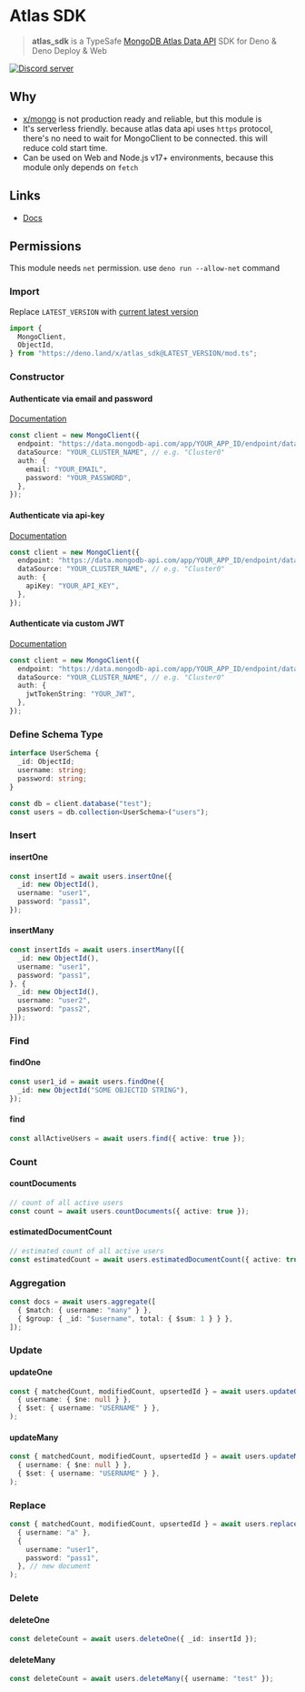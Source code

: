 # Atlas SDK

> **atlas_sdk** is a TypeSafe
> [MongoDB Atlas Data API](https://www.mongodb.com/docs/atlas/api/data-api/#introduction)
> SDK for Deno & Deno Deploy & Web

[![Discord server](https://img.shields.io/discord/768918486575480863?color=blue&label=Ask%20for%20help%20here&logo=discord&style=flat-square)](https://discord.gg/HEdTCvZUSf)

## Why

- [x/mongo](https://github.com/denodrivers/deno_mongo) is not production ready
  and reliable, but this module is
- It's serverless friendly. because atlas data api uses `https` protocol,
  there's no need to wait for MongoClient to be connected. this will reduce cold
  start time.
- Can be used on Web and Node.js v17+ environments, because this module only
  depends on `fetch`

## Links

- [Docs](https://doc.deno.land/https/deno.land/x/atlas_sdk/mod.ts)

## Permissions

This module needs `net` permission. use `deno run --allow-net` command

### Import

Replace `LATEST_VERSION` with
[current latest version](https://deno.land/x/atlas_sdk)

```ts
import {
  MongoClient,
  ObjectId,
} from "https://deno.land/x/atlas_sdk@LATEST_VERSION/mod.ts";
```

### Constructor

#### Authenticate via email and password

[Documentation](https://www.mongodb.com/docs/atlas/app-services/authentication/email-password/#std-label-email-password-authentication)

```ts
const client = new MongoClient({
  endpoint: "https://data.mongodb-api.com/app/YOUR_APP_ID/endpoint/data/v1",
  dataSource: "YOUR_CLUSTER_NAME", // e.g. "Cluster0"
  auth: {
    email: "YOUR_EMAIL",
    password: "YOUR_PASSWORD",
  },
});
```

#### Authenticate via api-key

[Documentation](https://www.mongodb.com/docs/atlas/app-services/authentication/api-key/#std-label-api-key-authentication)

```ts
const client = new MongoClient({
  endpoint: "https://data.mongodb-api.com/app/YOUR_APP_ID/endpoint/data/v1",
  dataSource: "YOUR_CLUSTER_NAME", // e.g. "Cluster0"
  auth: {
    apiKey: "YOUR_API_KEY",
  },
});
```

#### Authenticate via custom JWT

[Documentation](https://www.mongodb.com/docs/atlas/app-services/authentication/custom-jwt/#std-label-custom-jwt-authentication)

```ts
const client = new MongoClient({
  endpoint: "https://data.mongodb-api.com/app/YOUR_APP_ID/endpoint/data/v1",
  dataSource: "YOUR_CLUSTER_NAME", // e.g. "Cluster0"
  auth: {
    jwtTokenString: "YOUR_JWT",
  },
});
```

### Define Schema Type

```ts
interface UserSchema {
  _id: ObjectId;
  username: string;
  password: string;
}

const db = client.database("test");
const users = db.collection<UserSchema>("users");
```

### Insert

#### insertOne

```ts
const insertId = await users.insertOne({
  _id: new ObjectId(),
  username: "user1",
  password: "pass1",
});
```

#### insertMany

```ts
const insertIds = await users.insertMany([{
  _id: new ObjectId(),
  username: "user1",
  password: "pass1",
}, {
  _id: new ObjectId(),
  username: "user2",
  password: "pass2",
}]);
```

### Find

#### findOne

```ts
const user1_id = await users.findOne({
  _id: new ObjectId("SOME OBJECTID STRING"),
});
```

#### find

```ts
const allActiveUsers = await users.find({ active: true });
```

### Count

#### countDocuments

```ts
// count of all active users
const count = await users.countDocuments({ active: true });
```

#### estimatedDocumentCount

```ts
// estimated count of all active users
const estimatedCount = await users.estimatedDocumentCount({ active: true });
```

### Aggregation

```ts
const docs = await users.aggregate([
  { $match: { username: "many" } },
  { $group: { _id: "$username", total: { $sum: 1 } } },
]);
```

### Update

#### updateOne

```ts
const { matchedCount, modifiedCount, upsertedId } = await users.updateOne(
  { username: { $ne: null } },
  { $set: { username: "USERNAME" } },
);
```

#### updateMany

```ts
const { matchedCount, modifiedCount, upsertedId } = await users.updateMany(
  { username: { $ne: null } },
  { $set: { username: "USERNAME" } },
);
```

### Replace

```ts
const { matchedCount, modifiedCount, upsertedId } = await users.replaceOne(
  { username: "a" },
  {
    username: "user1",
    password: "pass1",
  }, // new document
);
```

### Delete

#### deleteOne

```ts
const deleteCount = await users.deleteOne({ _id: insertId });
```

#### deleteMany

```ts
const deleteCount = await users.deleteMany({ username: "test" });
```
